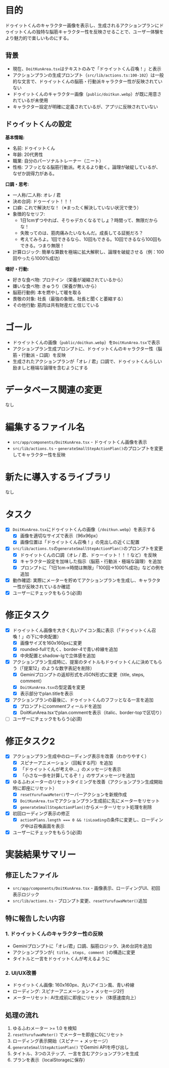 # 目的
ドゥイットくんのキャラクター画像を表示し、生成されるアクションプランにドゥイットくんの独特な脳筋キャラクター性を反映させることで、ユーザー体験をより魅力的で楽しいものにする。

## 背景
- 現在、`DoitKunArea.tsx`はテキストのみで「ドゥイットくん召喚！」と表示
- アクションプランの生成プロンプト（`src/lib/actions.ts:100-102`）は一般的な文言で、ドゥイットくんの脳筋・行動派キャラクター性が反映されていない
- ドゥイットくんのキャラクター画像（`public/doitkun.webp`）が既に用意されているが未使用
- キャラクター設定が明確に定義されているが、アプリに反映されていない

## ドゥイットくんの設定
**基本情報:**
- 名前: ドゥイットくん
- 年齢: 20代男性
- 職業: 自分のパーソナルトレーナー（ニート）
- 性格: フフッとなる脳筋行動派。考えるより動く。論理が破綻しているが、なぜか説得力がある。

**口調・思考:**
- 一人称/二人称: オレ / 君
- 決め台詞: ドゥーイット！！！
- 口癖: これで解決だな！（※まったく解決していない状況で使う）
- 象徴的なセリフ:
  - 1日1cmずつやれば、そりゃデカくなるでしょ？時間って、無限だからな！
  - 失敗ってのは、筋肉痛みたいなもんだ。成長してる証拠だろ？
  - 考えてみろよ。1回できるなら、10回もできる。10回できるなら100回もできる。つまり無限！
- 計算ロジック: 簡単な算数を極端に拡大解釈し、論理を破綻させる（例：100回やったら1000%成功）

**嗜好・行動:**
- 好きな食べ物: プロテイン（栄養が凝縮されているから）
- 嫌いな食べ物: きゅうり（栄養が無いから）
- 脳筋行動例: 本を燃やして暖を取る
- 畏敬の対象: 社長（最強の象徴。社長と聞くと萎縮する）
- その他行動: 筋肉は共有財産だと信じている

# ゴール
- ドゥイットくんの画像（`public/doitkun.webp`）を`DoitKunArea.tsx`で表示
- アクションプラン生成プロンプトに、ドゥイットくんのキャラクター性（脳筋・行動派・口調）を反映
- 生成されたアクションプランが「オレ / 君」口調で、ドゥイットくんらしい励ましと極端な論理を含むようにする

# データベース関連の変更
なし

# 編集するファイル名
- `src/app/components/DoitKunArea.tsx` - ドゥイットくん画像を表示
- `src/lib/actions.ts` - `generateSmallStepActionPlan()`のプロンプトを変更してキャラクター性を反映

# 新たに導入するライブラリ
なし

# タスク
- [x] `DoitKunArea.tsx`にドゥイットくんの画像（`/doitkun.webp`）を表示する
  - [x] 画像を適切なサイズで表示（96x96px）
  - [x] 画像位置は「ドゥイットくん召喚！」の見出しの近くに配置
- [x] `src/lib/actions.ts`の`generateSmallStepActionPlan()`のプロンプトを変更
  - [x] ドゥイットくんの口調（オレ / 君、ドゥーイット！！！など）を反映
  - [x] キャラクター設定を加味した指示（脳筋・行動派・極端な論理）を追加
  - [x] プロンプトに「1日1cm→時間は無限」「100回→1000%成功」などの例を追加
- [x] 動作確認: 実際にメーターを貯めてアクションプランを生成し、キャラクター性が反映されているか確認
- [x] ユーザーにチェックをもらう(必須)

# 修正タスク
- [x] ドゥイットくん画像を大きく丸いアイコン風に表示（「ドゥイットくん召喚！」の下に中央配置）
  - [x] 画像サイズを160x160pxに変更
  - [x] rounded-fullで丸く、border-4で青い枠線を追加
  - [x] 中央配置とshadow-lgで立体感を追加
- [x] アクションプラン生成時に、提案のタイトルもドゥイットくんに決めてもらう（「提案12」のような数字表記を削除）
  - [x] Geminiプロンプトの返却形式をJSON形式に変更（title, steps, comment）
  - [x] `DoitKunArea.tsx`の型定義を変更
  - [x] 表示部分でplan.titleを表示
- [x] アクションプランの最後に、ドゥイットくんのフフッとなる一言を追加
  - [x] プロンプトにcommentフィールドを追加
  - [x] DoitKunArea.tsxでplan.commentを表示（italic、border-topで区切り）
- [ ] ユーザーにチェックをもらう(必須)

# 修正タスク2
- [x] アクションプラン生成中のローディング表示を改善（わかりやすく）
  - [x] スピナーアニメーション（回転する円）を追加
  - [x] 「ドゥイットくんが考え中...」のメッセージを表示
  - [x] 「小さな一歩を計算してるぞ！」のサブメッセージを追加
- [x] ゆるふわメーターのリセットタイミングを改善（アクションプラン生成開始時に即座にリセット）
  - [x] `resetYurufuwaMeter()`サーバーアクションを新規作成
  - [x] `DoitKunArea.tsx`でアクションプラン生成前に先にメーターをリセット
  - [x] `generateSmallStepActionPlan()`からメーターリセット処理を削除
- [x] 初回ローディング表示の修正
  - [x] `actionPlans.length === 0 && !isLoading`の条件に変更し、ローディング中は召喚画面を表示
- [x] ユーザーにチェックをもらう(必須)

# 実装結果サマリー

## 修正したファイル
- `src/app/components/DoitKunArea.tsx` - 画像表示、ローディングUI、初回表示ロジック
- `src/lib/actions.ts` - プロンプト変更、`resetYurufuwaMeter()`追加

## 特に報告したい内容

### 1. ドゥイットくんのキャラクター性の反映
- Geminiプロンプトに「オレ/君」口調、脳筋ロジック、決め台詞を追加
- アクションプランが`{ title, steps, comment }`の構造に変更
- タイトルと一言をドゥイットくんが考えるように

### 2. UI/UX改善
- ドゥイットくん画像: 160x160px、丸いアイコン風、青い枠線
- ローディング: スピナーアニメーション + メッセージ2行
- メーターリセット: AI生成前に即座にリセット（体感速度向上）

## 処理の流れ
1. ゆるふわメーター >= 1.0 を検知
2. `resetYurufuwaMeter()` でメーターを即座に0にリセット
3. ローディング表示開始（スピナー + メッセージ）
4. `generateSmallStepActionPlan()` でGemini APIを呼び出し
5. タイトル、3つのステップ、一言を含むアクションプランを生成
6. プランを表示（localStorageに保存）
